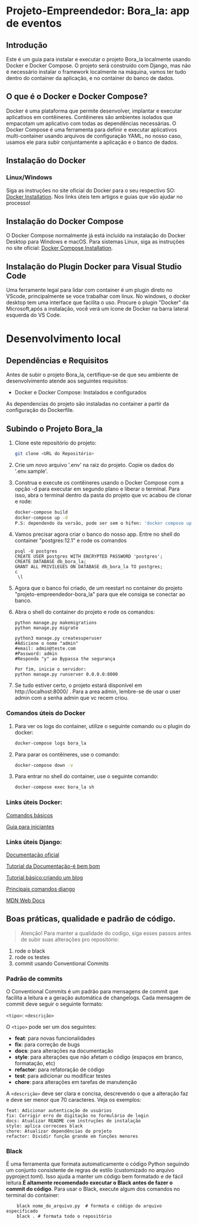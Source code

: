 # Projeto-Empreendedor: Bora_la: app de eventos

## Introdução

Este é um guia para instalar e executar o projeto Bora_la localmente usando Docker e Docker Compose.
O projeto será construído com Django, mas não é necessário instalar o framework localmente na máquina, vamos ter tudo dentro do container da aplicação, e no container do banco de dados.

## O que é o Docker e Docker Compose?

Docker é uma plataforma que permite desenvolver, implantar e executar aplicativos em contêineres. Contêineres são ambientes isolados que empacotam um aplicativo com todas as dependências necessárias. O Docker Compose é uma ferramenta para definir e executar aplicativos multi-container usando arquivos de configuração YAML, no nosso caso, usamos ele para subir conjuntamente a aplicação e o banco de dados.

## Instalação do Docker

### Linux/Windows

Siga as instruções no site oficial do Docker para o seu respectivo SO: [Docker Installation](https://docs.docker.com/get-docker/). Nos links úteis tem artigos e guias que vão ajudar no processo!

## Instalação do Docker Compose

O Docker Compose normalmente já está incluído na instalação do Docker Desktop para Windows e macOS. Para sistemas Linux, siga as instruções no site oficial: [Docker Compose Installation](https://docs.docker.com/compose/install/).

## Instalação do Plugin Docker para Visual Studio Code

Uma ferramente legal para lidar com container é um plugin direto no VScode, principalmente se voce trabalhar com linux. No windows, o docker desktop tem uma interface que facilita o uso. Procure o plugin "Docker" da Microsoft,após a instalação, você verá um ícone de Docker na barra lateral esquerda do VS Code.

# Desenvolvimento local
## Dependências e Requisitos
Antes de subir o projeto Bora_la, certifique-se de que seu ambiente de desenvolvimento atende aos seguintes requisitos:

- Docker e Docker Compose: Instalados e configurados

As dependencias do projeto são instaladas no container a partir da configuração do Dockerfile.

## Subindo o Projeto Bora_la

1. Clone este repositório do projeto:
   ```bash
   git clone <URL do Repositório>

2. Crie um novo arquivo '.env' na raiz do projeto. Copie os dados do '.env.sample'.

3. Construa e execute os contêineres usando o Docker Compose com a opção -d para executar em segundo plano e liberar o terminal. Para isso, abra o terminal dentro da pasta do projeto que vc acabou de clonar e rode:

    ```bash
    docker-compose build
    docker-compose up -d
    P.S: dependendo da versão, pode ser sem o hifen: 'docker compose up -d'
    ```

4. Vamos precisar agora criar o banco do nosso app. Entre no shell do container "postgres:12.1" e rode os comandos

    ```
    psql -U postgres
    CREATE USER postgres WITH ENCRYPTED PASSWORD 'postgres';
    CREATE DATABASE db_bora_la;
    GRANT ALL PRIVILEGES ON DATABASE db_bora_la TO postgres;
    c
     \l
    ```

5. Agora que o banco foi criado, de um reestart no container do projeto "projeto-empreendedor-bora_la" para que ele consiga se conectar ao banco.

6. Abra o shell do container do projeto e rode os comandos:

    ```
    python manage.py makemigrations
    python manage.py migrate

    python3 manage.py createsuperuser
    #Adicione o nome "admin"
    #email: admin@teste.com
    #Password: admin
    #Responda "y" ao Bypassa the segurança

    Por fim, inicie o servidor:
    python manage.py runserver 0.0.0.0:8000
    ```

6. Se tudo estiver certo, o projeto estará disponível em http://localhost:8000/ .
Para a area admin, lembre-se de usar o user admin com a senha admin que vc recem criou. 


### Comandos úteis do Docker

1. Para ver os logs do container, utilize o seguinte comando ou o plugin do docker:

    ```bash
    docker-compose logs bora_la

    ```

2. Para parar os contêineres, use o comando:

    ```bash
    docker-compose down -v

    ```

3. Para entrar no shell do container, use o seguinte comando:

    ```bash
    docker-compose exec bora_la sh

    ```
### Links úteis Docker:

[Comandos básicos](https://stack.desenvolvedor.expert/appendix/docker/comandos.html)

[Guia para iniciantes](https://dev.to/ingresse/docker-e-docker-compose-um-guia-para-iniciantes-48k8)

### Links úteis Django:

[Documentação oficial](https://docs.djangoproject.com/pt-br/4.2/)

[Tutorial da Documentação-é bem bom](https://docs.djangoproject.com/pt-br/4.1/intro/tutorial01/)

[Tutorial básico:criando um blog](https://www.devmedia.com.br/como-criar-um-blog-com-django-e-python/33710)

[Principais comandos django](https://www.treinaweb.com.br/blog/principais-comandos-do-django-cli)

[MDN Web Docs](https://developer.mozilla.org/pt-BR/docs/Learn/Server-side/Django)
## Boas práticas, qualidade e padrão de código.

> Atenção! Para manter a qualidade do codigo, siga esses passos antes de subir suas alterações pro repositório: 
1. rode o black
2. rode os testes
3. commit usando Conventional Commits

### Padrão de commits
O Conventional Commits é um padrão para mensagens de commit que facilita a leitura e a geração automática de changelogs. Cada mensagem de commit deve seguir o seguinte formato:

`<tipo>`: `<descrição>`

O `<tipo>` pode ser um dos seguintes:

- **feat**: para novas funcionalidades
- **fix**: para correção de bugs
- **docs**: para alterações na documentação
- **style**: para alterações que não afetam o código (espaços em branco, formatação, etc)
- **refactor**: para refatoração de código
- **test**: para adicionar ou modificar testes
- **chore**: para alterações em tarefas de manutenção

A `<descrição>` deve ser clara e concisa, descrevendo o que a alteração faz e deve ser menor que 70 caracteres. Veja os exemplos:

    feat: Adicionar autenticação de usuários
    fix: Corrigir erro de digitação no formulário de login
    docs: Atualizar README com instruções de instalação
    style: aplica correcoes black
    chore: Atualizar dependências do projeto
    refactor: Dividir função grande em funções menores

### Black 

 É uma ferramenta que formata automaticamente o código Python seguindo um conjunto consistente de regras de estilo (customizado no arquivo pyproject.toml). Isso ajuda a manter um código bem formatado e de fácil leitura.**É altamente recomendado executar o Black antes de fazer o commit do código**. Para usar o Black, execute algum dos comandos no terminal do container:

        black nome_do_arquivo.py  # formata o código do arquivo especificado
        black . # formata todo o repositório
